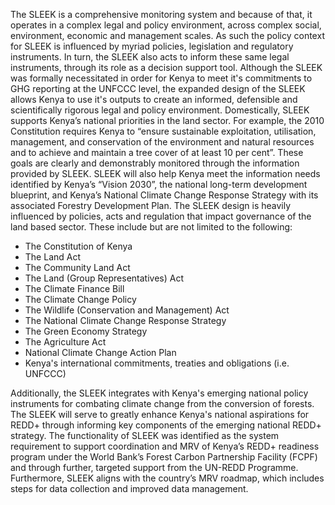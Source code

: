 The SLEEK is a comprehensive monitoring system and because of that, it operates in a complex legal and policy environment, across complex social, environment, economic and management scales.  As such the policy context for SLEEK is influenced by myriad policies, legislation and regulatory instruments. In turn, the SLEEK also acts to inform these same legal instruments, through its role as a decision support tool.  Although the SLEEK was formally necessitated in order for Kenya to meet it's commitments to GHG reporting at the UNFCCC level, the expanded design of the SLEEK allows Kenya to use it's outputs to create an informed, defensible and scientifically rigorous legal and policy environment.  Domestically, SLEEK supports Kenya’s national priorities in the land sector. For example, the 2010 Constitution requires Kenya to “ensure sustainable exploitation, utilisation, management, and conservation of the environment and natural resources and to achieve and maintain a tree cover of at least 10 per cent”. These goals are clearly and demonstrably monitored through the information provided by SLEEK. SLEEK will also help Kenya meet the information needs identified by Kenya’s “Vision 2030”, the national long-term development blueprint, and Kenya’s National Climate Change Response Strategy with its associated Forestry Development Plan. The SLEEK design is heavily influenced by policies, acts and regulation that impact governance of the land based sector. These include but are not limited to the following: 

* The Constitution of Kenya
* The Land Act
* The Community Land Act
* The Land (Group Representatives) Act
* The Climate Finance Bill
* The Climate Change Policy
* The Wildlife (Conservation and Management) Act
* The National Climate Change Response Strategy
* The Green Economy Strategy
* The Agriculture Act 
* National Climate Change Action Plan 
* Kenya's international commitments, treaties and obligations (i.e. UNFCCC)

Additionally, the SLEEK integrates with Kenya's emerging national policy instruments for combating climate change from the conversion of forests. The SLEEK will serve to greatly enhance Kenya's national aspirations for REDD+ through informing key components of the emerging national REDD+ strategy. The functionality of SLEEK was identified as the system requirement to support coordination and MRV of Kenya’s REDD+ readiness program under the World Bank’s Forest Carbon Partnership Facility (FCPF) and through further, targeted support from the UN-REDD Programme. Furthermore, SLEEK aligns with the country’s MRV roadmap, which includes steps for data collection and improved data management.
